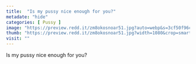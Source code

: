 ```yaml
---
title:  "Is my pussy nice enough for you?"
metadate: "hide"
categories: [ Pussy ]
image: "https://preview.redd.it/zm8okosnoar51.jpg?auto=webp&s=3cf50f96c070b27cb9af13c1753f4346ff0749ad"
thumb: "https://preview.redd.it/zm8okosnoar51.jpg?width=1080&crop=smart&auto=webp&s=2dd2927a893484c0efa413dc7240e50a0d2925b7"
visit: ""
---
```

Is my pussy nice enough for you?
